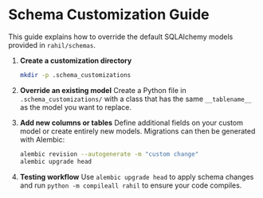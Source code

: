 # Schema Customization Guide

This guide explains how to override the default SQLAlchemy models provided in `rahil/schemas`.

1. **Create a customization directory**
   ```bash
   mkdir -p .schema_customizations
   ```

2. **Override an existing model**
   Create a Python file in `.schema_customizations/` with a class that has the same `__tablename__` as the model you want to replace.

3. **Add new columns or tables**
   Define additional fields on your custom model or create entirely new models. Migrations can then be generated with Alembic:
   ```bash
   alembic revision --autogenerate -m "custom change"
   alembic upgrade head
   ```

4. **Testing workflow**
   Use `alembic upgrade head` to apply schema changes and run `python -m compileall rahil` to ensure your code compiles.
